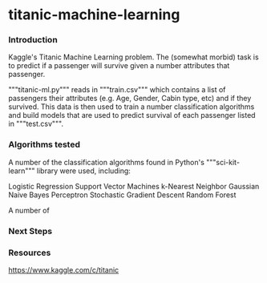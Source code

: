 # titanic-machine-learning

### Introduction

Kaggle's Titanic Machine Learning problem. The (somewhat morbid) task is to predict if a passenger will survive given a number attributes that passenger. 

"""titanic-ml.py""" reads in """train.csv""" which contains a list of passengers their attributes (e.g. Age, Gender, Cabin type, etc) and if they survived. This data is then used to train a number classification algorithms and build models that are used to predict survival of each passenger listed in """test.csv""".

### Algorithms tested

A number of the classification algorithms found in Python's """sci-kit-learn""" library were used, including:

Logistic Regression
Support Vector Machines
k-Nearest Neighbor
Gaussian Naive Bayes
Perceptron
Stochastic Gradient Descent
Random Forest

A number of 

### Next Steps


### Resources

https://www.kaggle.com/c/titanic
